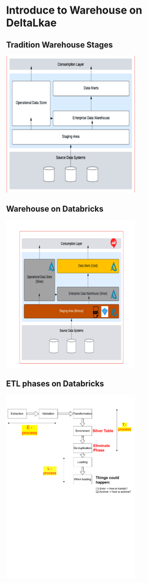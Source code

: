 # Introduce to Warehouse on DeltaLkae


## Tradition Warehouse Stages
<img src="https://github.com/inf7m/Databricks-Practice/blob/81358cac265073a687711981bae6a4f455fa1f70/Warehouse_onDeltaLake/images/Overview_WarehousePhases.png" width="350" alt="Warehouse AS Traditional">

## Warehouse on Databricks
<img src="https://github.com/inf7m/Databricks-Practice/blob/74a3a64a216ea7cad8926d30f652006f3c4ab54b/Warehouse_onDeltaLake/images/WarehouseDatabricks.png" width="350" alt="Warehouse on Databricks">

## ETL phases on Databricks

<img src="https://github.com/inf7m/Databricks-Practice/blob/f189903f2783724324e597a87062646227d703b4/Warehouse_onDeltaLake/images/ETL-Phases.pdf" width="350" alt="ETL phases">